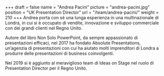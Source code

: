 +++
draft		= false
name		= "Andrea Pacini"
picture		= "andrea-pacini.jpg"
position 	= "UK Presentation Director"
url			= "/team/andrea-pacini/"
weight		= 210
+++
Andrea porta con sé una lunga esperienza in una multinazionale di Londra, in cui si è occupato di vendite, innovazione e sviluppo commerciale con dei grandi clienti nel Regno Unito.

Autore del libro Non Solo PowerPoint, da sempre appassionato di presentazioni efficaci, nel 2017 ha fondato Absolute Presentations, un’agenzia di presentazioni con cui ha aiutato molti imprenditori di Londra a produrre delle presentazioni di business coinvolgenti.   

Nel 2019 si è aggiunto al meraviglioso team di Ideas on Stage nel ruolo di Presentation Director per il Regno Unito.